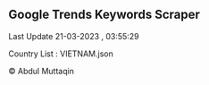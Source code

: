 

## Google Trends Keywords Scraper 
 
Last Update 21-03-2023 , 03:55:29

Country List :
VIETNAM.json



© Abdul Muttaqin 

